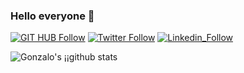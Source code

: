 ### Hello everyone 👋

[![GIT HUB Follow](https://img.shields.io/badge/LinkedIn-0077B5?style=for-the-badge&logo=linkedin&logoColor=white)](https://github.com/gnieto11)
[![Twitter Follow](https://img.shields.io/badge/GitHub-100000?style=for-the-badge&logo=github&logoColor=white)](https://twitter.com/gonzalonietot)
[![Linkedin_Follow](https://img.shields.io/badge/LinkedIn-0077B5?style=for-the-badge&logo=linkedin&logoColor=white)](https://www.linkedin.com/in/gonzalo-nieto-03508a199/)


![Gonzalo's ¡¡github stats](https://github-readme-stats.vercel.app/api?username=gnieto11&show_icons=true&theme=highcontrast)

